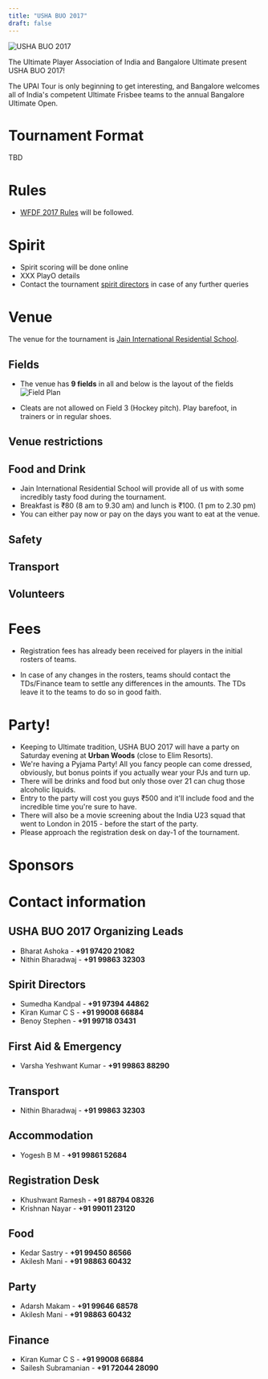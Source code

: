 ```yaml
---
title: "USHA BUO 2017"
draft: false
---
```


![USHA BUO 2017](../images/buo-2017-logo.jpg)

The Ultimate Player Association of India and Bangalore Ultimate present USHA BUO
2017!

The UPAI Tour is only beginning to get interesting, and Bangalore
welcomes all of India's competent Ultimate Frisbee teams to the annual
Bangalore Ultimate Open.

Tournament Format
=================

TBD

Rules
=====

- [WFDF 2017 Rules](https://rules.wfdf.org/) will be followed.

Spirit
======

- Spirit scoring will be done online
- XXX PlayO details
- Contact the tournament [spirit directors](#spirit-directors) in case of any further queries

Venue
=====

The venue for the tournament
is [Jain International Residential School](https://goo.gl/maps/LgG33cnJEZk).

Fields
------

- The venue has **9 fields** in all and below is the layout of the
  fields ![Field Plan](../images/buo-2017-venue-layout.jpg)

- Cleats are not allowed on Field 3 (Hockey pitch). Play barefoot, in trainers
  or in regular shoes.

Venue restrictions
------------------

Food and Drink
--------------

- Jain International Residential School will provide all of us with some
  incredibly tasty food during the tournament.
- Breakfast is ₹80 (8 am to 9.30 am) and lunch is ₹100. (1 pm to 2.30 pm)
- You can either pay now or pay on the days you want to eat at the venue.

Safety
------

Transport
---------

Volunteers
----------

Fees
====

- Registration fees has already been received for players in the
  initial rosters of teams.

- In case of any changes in the rosters, teams should contact the
  TDs/Finance team to settle any differences in the amounts. The TDs
  leave it to the teams to do so in good faith.

Party!
======

- Keeping to Ultimate tradition, USHA BUO 2017 will have a party on
  Saturday evening at **Urban Woods** (close to Elim Resorts).
- We're having a Pyjama Party! All you fancy people can come dressed, obviously,
  but bonus points if you actually wear your PJs and turn up.
- There will be drinks and food but only those over 21 can chug those
  alcoholic liquids.
- Entry to the party will cost you guys ₹500 and it'll include food
  and the incredible time you're sure to have.
- There will also be a movie screening about the India U23 squad that
  went to London in 2015 - before the start of the party.
- Please approach the registration desk on day-1 of the tournament.

Sponsors
========

Contact information
===================

USHA BUO 2017 Organizing Leads
------------------------------

- Bharat Ashoka - **+91 97420 21082**
- Nithin Bharadwaj - **+91 99863 32303**

Spirit Directors
--------------------

- Sumedha Kandpal - **+91 97394 44862**
- Kiran Kumar C S - **+91 99008 66884**
- Benoy Stephen - **+91 99718 03431**

First Aid & Emergency
---------------------

- Varsha Yeshwant Kumar - **+91 99863 88290**

Transport
---------

- Nithin Bharadwaj - **+91 99863 32303**

Accommodation
-------------

- Yogesh B M - **+91 99861 52684**

Registration Desk
-----------------

- Khushwant Ramesh - **+91 88794 08326**
- Krishnan Nayar - **+91 99011 23120**

Food
----

- Kedar Sastry - **+91 99450 86566**
- Akilesh Mani - **+91 98863 60432**

Party
-----

- Adarsh Makam - **+91 99646 68578**
- Akilesh Mani - **+91 98863 60432**

Finance
-------

- Kiran Kumar C S - **+91 99008 66884**
- Sailesh Subramanian - **+91 72044 28090**

